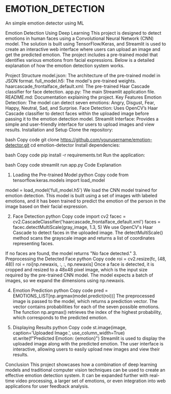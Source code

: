 # EMOTION_DETECTION
An simple emotion detector using ML


Emotion Detection Using Deep Learning
This project is designed to detect emotions in human faces using a Convolutional Neural Network (CNN) model. The solution is built using TensorFlow/Keras, and Streamlit is used to create an interactive web interface where users can upload an image and get the predicted emotion. The project includes a pre-trained model that identifies various emotions from facial expressions. Below is a detailed explanation of how the emotion detection system works.

Project Structure
model.json: The architecture of the pre-trained model in JSON format.
full_model.h5: The model's pre-trained weights.
haarcascade_frontalface_default.xml: The pre-trained Haar Cascade classifier for face detection.
app.py: The main Streamlit application file.
README.md: Documentation explaining the project.
Key Features
Emotion Detection: The model can detect seven emotions: Angry, Disgust, Fear, Happy, Neutral, Sad, and Surprise.
Face Detection: Uses OpenCV’s Haar Cascade classifier to detect faces within the uploaded image before passing it to the emotion detection model.
Streamlit Interface: Provides a simple and user-friendly interface for users to upload images and view results.
Installation and Setup
Clone the repository:

bash
Copy code
git clone https://github.com/yourusername/emotion-detector.git
cd emotion-detector
Install dependencies:

bash
Copy code
pip install -r requirements.txt
Run the application:

bash
Copy code
streamlit run app.py
Code Explanation
1. Loading the Pre-trained Model
python
Copy code
from tensorflow.keras.models import load_model

model = load_model('full_model.h5')
We load the CNN model trained for emotion detection. This model is built using a set of images with labeled emotions, and it has been trained to predict the emotion of the person in the image based on their facial expression.

2. Face Detection
python
Copy code
import cv2
facec = cv2.CascadeClassifier('haarcascade_frontalface_default.xml')
faces = facec.detectMultiScale(gray_image, 1.3, 5)
We use OpenCV's Haar Cascade to detect faces in the uploaded image. The detectMultiScale() method scans the grayscale image and returns a list of coordinates representing faces.

If no faces are found, the model returns "No face detected."
3. Preprocessing the Detected Face
python
Copy code
roi = cv2.resize(fc, (48, 48))
roi = roi[np.newaxis, :, :, np.newaxis]
Once a face is detected, it is cropped and resized to a 48x48 pixel image, which is the input size required by the pre-trained CNN model. The model expects a batch of images, so we expand the dimensions using np.newaxis.

4. Emotion Prediction
python
Copy code
pred = EMOTIONS_LIST[np.argmax(model.predict(roi))]
The preprocessed image is passed to the model, which returns a prediction vector. The vector contains probabilities for each of the seven possible emotions. The function np.argmax() retrieves the index of the highest probability, which corresponds to the predicted emotion.

5. Displaying Results
python
Copy code
st.image(image, caption='Uploaded Image.', use_column_width=True)
st.write(f"Predicted Emotion: {emotion}")
Streamlit is used to display the uploaded image along with the predicted emotion. The user interface is interactive, allowing users to easily upload new images and view their results.

Conclusion
This project showcases how a combination of deep learning models and traditional computer vision techniques can be used to create an effective emotion detection system. It can be expanded further with real-time video processing, a larger set of emotions, or even integration into web applications for user feedback analysis.
